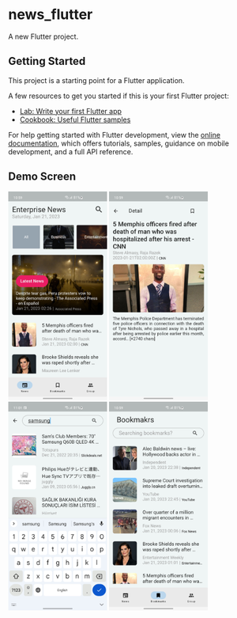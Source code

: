 # news_flutter

A new Flutter project.

## Getting Started

This project is a starting point for a Flutter application.

A few resources to get you started if this is your first Flutter project:

- [Lab: Write your first Flutter app](https://docs.flutter.dev/get-started/codelab)
- [Cookbook: Useful Flutter samples](https://docs.flutter.dev/cookbook)

For help getting started with Flutter development, view the
[online documentation](https://docs.flutter.dev/), which offers tutorials,
samples, guidance on mobile development, and a full API reference.

## Demo Screen
<img src='https://raw.githubusercontent.com/soutruoshim/news_flutter/main/screenshort/1.jpg' width="200">
<img src='https://raw.githubusercontent.com/soutruoshim/news_flutter/main/screenshort/2.jpg' width="200">
<img src='https://raw.githubusercontent.com/soutruoshim/news_flutter/main/screenshort/3.jpg' width="200">
<img src='https://raw.githubusercontent.com/soutruoshim/news_flutter/main/screenshort/4.jpg' width="200">

